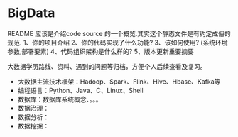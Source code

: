 # BigData
README 应该是介绍code source 的一个概览.其实这个静态文件是有约定成俗的规范.
1、你的项目介绍
2、你的代码实现了什么功能?
3、该如何使用? (系统环境参数,部署要素)
4、代码组织架构是什么样的?
5、版本更新重要摘要


大数据学历路线、资料、遇到的问题等归档，方便个人后续查看及复习。
* 大数据主流技术框架：Hadoop、Spark、Flink、Hive、Hbase、Kafka等
* 编程语言：Python、Java、C、Linux、Shell
* 数据库：数据库系统概念、。。。
* 数据治理：
* 数据分析：
* 数据挖掘：
